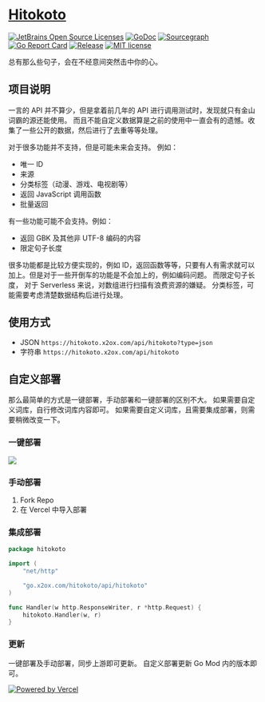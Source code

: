 # [Hitokoto](https://github.com/X2OX/hitokoto)

[![JetBrains Open Source Licenses](https://img.shields.io/badge/-JetBrains%20Open%20Source%20License-000?style=flat-square&logo=JetBrains&logoColor=fff&labelColor=000)](https://www.jetbrains.com/?from=blackdatura)
[![GoDoc](https://pkg.go.dev/badge/pkg.go.dev/go.x2ox.com/hitokoto)](https://pkg.go.dev/go.x2ox.com/hitokoto)
[![Sourcegraph](https://sourcegraph.com/github.com/X2OX/hitokoto/-/badge.svg)](https://sourcegraph.com/github.com/X2OX/hitokoto?badge)
[![Go Report Card](https://goreportcard.com/badge/github.com/X2OX/hitokoto)](https://goreportcard.com/report/github.com/X2OX/hitokoto)
[![Release](https://img.shields.io/github/v/release/X2OX/hitokoto.svg)](https://github.com/X2OX/hitokoto/releases)
[![MIT license](https://img.shields.io/badge/license-MIT-brightgreen.svg)](https://opensource.org/licenses/MIT)

总有那么些句子，会在不经意间突然击中你的心。

## 项目说明

一言的 API 并不算少，但是拿着前几年的 API 进行调用测试时，发现就只有金山词霸的源还能使用。 而且不能自定义数据算是之前的使用中一直会有的遗憾。收集了一些公开的数据，然后进行了去重等等处理。

对于很多功能并不支持，但是可能未来会支持。 例如：
- 唯一 ID
- 来源
- 分类标签（动漫、游戏、电视剧等）
- 返回 JavaScript 调用函数
- 批量返回

有一些功能可能不会支持。例如：
- 返回 GBK 及其他非 UTF-8 编码的内容
- 限定句子长度

很多功能都是比较方便实现的，例如 ID，返回函数等等，只要有人有需求就可以加上。但是对于一些开倒车的功能是不会加上的，例如编码问题。
而限定句子长度， 对于 Serverless 来说，对数组进行扫描有浪费资源的嫌疑。
分类标签，可能需要考虑清楚数据结构后进行处理。

## 使用方式
- JSON `https://hitokoto.x2ox.com/api/hitokoto?type=json`
- 字符串 `https://hitokoto.x2ox.com/api/hitokoto`

## 自定义部署

那么最简单的方式是一键部署，手动部署和一键部署的区别不大。
如果需要自定义词库，自行修改词库内容即可。
如果需要自定义词库，且需要集成部署，则需要稍微改变一下。


### 一键部署
[![](https://vercel.com/button)](https://vercel.com/new/project?template=https://github.com/X2OX/hitokoto&utm_source=x2ox&utm_campaign=oss)

### 手动部署
1. Fork Repo
2. 在 Vercel 中导入部署

### 集成部署
```go
package hitokoto

import (
	"net/http"

	"go.x2ox.com/hitokoto/api/hitokoto"
)

func Handler(w http.ResponseWriter, r *http.Request) {
	hitokoto.Handler(w, r)
}
```

### 更新

一键部署及手动部署，同步上游即可更新。 自定义部署更新 Go Mod 内的版本即可。


[![Powered by Vercel](https://www.datocms-assets.com/31049/1618983297-powered-by-vercel.svg)](https://vercel.com?utm_source=x2ox&utm_campaign=oss)

